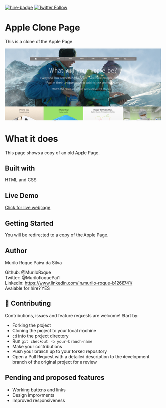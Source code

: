 [![hire-badge](https://img.shields.io/badge/Consult%20/%20Hire%20Kubilay-Click%20to%20Contact-brightgreen)](mailto:muriloengqui@gmail.com) [![Twitter Follow](https://img.shields.io/twitter/follow/MuriloRoquePai1?label=Follow%20Murilo%20on%20Twitter&style=social)](https://twitter.com/MuriloRoquePai1)

# Apple Clone Page
This is a clone of the Apple Page.

![screenshot](images/apple.png) 

# What it does
This page shows a copy of an old Apple Page.

## Built with
HTML and CSS

## Live Demo
[Click for live webpage](https://raw.githack.com/MuriloRoque/apple-clone-webpage/home-page/index.html)

## Getting Started
You will be redirected to a copy of the Apple Page.

## Author

Murilo Roque Paiva da Silva

Github: @MuriloRoque <br>
Twitter: @MuriloRoquePai1 <br>
Linkedin: https://www.linkedin.com/in/murilo-roque-b1268741/ <br>
Avaiable for hire? YES

## 🤝 Contributing

Contributions, issues and feature requests are welcome! Start by:
* Forking the project
* Cloning the project to your local machine
* `cd` into the project directory
* Run `git checkout -b your-branch-name`
* Make your contributions
* Push your branch up to your forked repository
* Open a Pull Request with a detailed description to the development branch of the original project for a review

## Pending and proposed features
* Working buttons and links
* Design improvments
* Improved responsiveness
